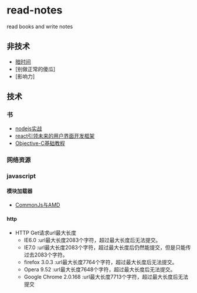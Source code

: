 # read-notes
read books and write notes

## 非技术
* [暗时间](https://github.com/hutaoer/read-notes/blob/master/un-technology/dark_time.md)
* [别做正常的傻瓜]
* [影响力]

## 技术

### 书
* [nodejs实战](https://github.com/hutaoer/read-notes/blob/master/technology/nodejs_in_action.md)
* [react引领未来的用户界面开发框架](https://github.com/hutaoer/read-notes/blob/master/technology/developing_a_react_edge.md)
* [Objective-C基础教程](https://github.com/hutaoer/read-notes/blob/master/technology/Learn_Objective-C_on_the_Mac_For_OSX_and_iOS.md)


### 网络资源


### javascript

#### 模块加载器
* [CommonJs与AMD](https://github.com/hutaoer/read-notes/blob/master/technology/javascript_module_load.md)

#### http
* HTTP Get请求url最大长度
  - IE6.0                :url最大长度2083个字符，超过最大长度后无法提交。
  - IE7.0                :url最大长度2083个字符，超过最大长度后仍然能提交，但是只能传过去2083个字符。
  - firefox 3.0.3     :url最大长度7764个字符，超过最大长度后无法提交。
  - Opera 9.52       :url最大长度7648个字符，超过最大长度后无法提交。
  - Google Chrome 2.0.168   :url最大长度7713个字符，超过最大长度后无法提交